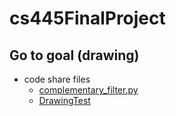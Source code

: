 # cs445FinalProject

## Go to goal (drawing)
- code share files
    - [complementary_filter.py](https://codeshare.io/axq9lk)
    - [DrawingTest](https://codeshare.io/5wlweB)